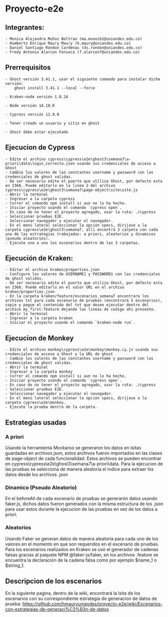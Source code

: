 # Proyecto-e2e

## Integrantes: 

    - Monica Alejandra Muñoz Beltran (ma.munozb1@uniandes.edu.co)
    - Humberto Enrique Maury Maury (h.maury@uniandes.edu.co)
    - Daniel Santiago Rondon Cardenas (ds.rondon@uniandes.edu.co)
    - Fredy Antonio Alarcon Fonseca (f.alarconf@uniandes.edu.co)

## Prerrequisitos

    - Ghost versión 3.41.1, usar el siguiente comando para instalar dicha versión: 
        ghost install 3.41.1 --local --force
        
    - Kraken-node versión 1.0.24
    
    - Node versión 14.18.0
    
    - Cypress versión 12.9.0

    - Tener creado un usuario y sitio en ghost 

    - Ghost debe estar ejecutado


## Ejecucion de Cypress
    
    - Edite el archivo cypress\cypress\e2e\ghost3\semana7\a-priori\data\login_correcto.json usando sus credenciales de acceso a Ghost
    - Cambie los valores de las constantes username y password con las credenciales de ghost validas.
    - De ser necesario edite el puerto que utiliza Ghost, por defecto esta en 2368. Puede editarlo en la linea 2 del archivo cypress\cypress\e2e\ghost3\semana7\page-object\site\site.js
    - Abrir la terminal
    - Ingresar a la carpeta cypress
    - Correr el comando npm install si aun no lo ha hecho.
    - Iniciar proyecto usando el comando `cypress open`.
    - En caso de no tener el proyecto agregado, usar la ruta: ./cypress 
    - Seleccionar pruebas E2E.
    - Seleccionar navegador y ejecutar el navegador.
    - En el menú lateral seleccionar la opción specs, dirijase a la carpeta cypress\e2e\ghost3\semana7, allí encontrá 3 carpeta con cada una de las estrategias trabajadas: a priori, aleatorios y dinamicos (pseudo aleatorios).
    - Ejecute uno a uno los escenarios dentro de las 3 carpetas.

## Ejecución de Kraken:
    - Editar el archivo kraken/properties.json
    - Configure los valores de USERNAME1 y PASSWORD1 con las credenciales de ghost validas.
    - De ser necesario edite el puerto que utiliza Ghost, por defecto esta en 2368. Puede editarlo en el valor URL en el archivo kraken/properties.json 
    - En la carpeta kraken/feature/escenarios_semana7 encontrara los archivos txt para cada escenario de pruebas (encontrará 5 escenarios), copie y pegue el contenido del txt que desee ejecutar dentro del archivo my_first.feature dejando las lineas de codigo ahi presente.
    - Abrir la terminal
    - Ingresar a la carpeta kraken
    - Iniciar el proyecto usando el comando `kraken-node run`.

## Ejecucion de Monkey
    
    - Edite el archivo monkey\cypress\e2e\monkey\monkey.cy.js usando sus credenciales de acceso a Ghost y la URL de ghost
    - Cambie los valores de las constantes username y password con las credenciales de ghost validas.
    - Abrir la terminal
    - Ingresar a la carpeta monkey
    - Correr el comando npm install si aun no lo ha hecho.
    - Iniciar proyecto usando el comando `cypress open`.
    - En caso de no tener el proyecto agregado, usar la ruta: ./cypress 
    - Seleccionar pruebas E2E.
    - Seleccionar navegador y ejecutar el navegador.
    - En el menú lateral seleccionar la opción specs, dirijase a la carpeta cypress\e2e\monkey.
    - Ejecute la prueba dentro de la carpeta.


## Estrategias usadas

### A priori

Usando la herramienta Mockaroo se generaron los datos en lsitas guardadas en archivos json, estos archivos fueron importados en las clases de page-object de cada funcionalidad. Estos archivos se pueden encontrar en cypress\cypress\e2e\ghost3\semana7\a-priori\data.
Para la ejecucion de las pruebas se selecciona de manera aleatoria el indice para extraer los datos desde los archivos .json 

### Dinamico (Pseudo Aleatorio)

En el beforeAll de cada escenario de pruebas se generarón datos usando faker.js, dichos datos fueron generados con la misma estructura de los .json para usar estos durante la ejecucion de las pruebas en vez de los datos a priori.

### Aleatorios

Usando Faker se generan datos de manera aleatoria para cada uno de los valores en el momento en que son requeridos en el escenario de pruebas.
Para los escenarios realizados en Kraken se usó el generador de cadenas falsas gracias al paquete NPM @faker-js/faker, en los archivos .feature se encuentra la declaración de la cadena falsa como por ejemplo $name_1 o $string_1.   

## Descripcion de los escenarios

En la siguiente pagina, dentro de la wiki, encontrará la lsita de los escenarios con su correspondiente estrategia de generacion de datos de prueba:
https://github.com/hmauryuniandes/proyecto-e2e/wiki/Escenarios-con-estrategias-de-generaci%C3%B3n-de-datos

